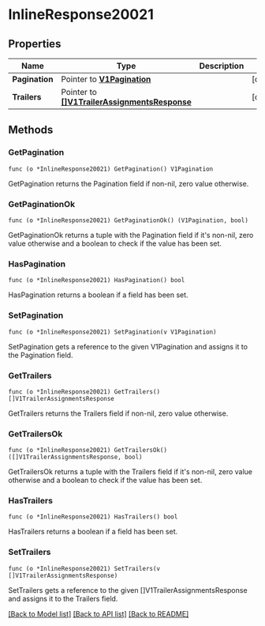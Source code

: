 # InlineResponse20021

## Properties

Name | Type | Description | Notes
------------ | ------------- | ------------- | -------------
**Pagination** | Pointer to [**V1Pagination**](V1Pagination.md) |  | [optional] 
**Trailers** | Pointer to [**[]V1TrailerAssignmentsResponse**](V1TrailerAssignmentsResponse.md) |  | [optional] 

## Methods

### GetPagination

`func (o *InlineResponse20021) GetPagination() V1Pagination`

GetPagination returns the Pagination field if non-nil, zero value otherwise.

### GetPaginationOk

`func (o *InlineResponse20021) GetPaginationOk() (V1Pagination, bool)`

GetPaginationOk returns a tuple with the Pagination field if it's non-nil, zero value otherwise
and a boolean to check if the value has been set.

### HasPagination

`func (o *InlineResponse20021) HasPagination() bool`

HasPagination returns a boolean if a field has been set.

### SetPagination

`func (o *InlineResponse20021) SetPagination(v V1Pagination)`

SetPagination gets a reference to the given V1Pagination and assigns it to the Pagination field.

### GetTrailers

`func (o *InlineResponse20021) GetTrailers() []V1TrailerAssignmentsResponse`

GetTrailers returns the Trailers field if non-nil, zero value otherwise.

### GetTrailersOk

`func (o *InlineResponse20021) GetTrailersOk() ([]V1TrailerAssignmentsResponse, bool)`

GetTrailersOk returns a tuple with the Trailers field if it's non-nil, zero value otherwise
and a boolean to check if the value has been set.

### HasTrailers

`func (o *InlineResponse20021) HasTrailers() bool`

HasTrailers returns a boolean if a field has been set.

### SetTrailers

`func (o *InlineResponse20021) SetTrailers(v []V1TrailerAssignmentsResponse)`

SetTrailers gets a reference to the given []V1TrailerAssignmentsResponse and assigns it to the Trailers field.


[[Back to Model list]](../README.md#documentation-for-models) [[Back to API list]](../README.md#documentation-for-api-endpoints) [[Back to README]](../README.md)


